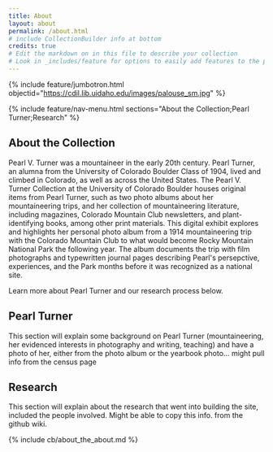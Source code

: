 ```yaml
---
title: About
layout: about
permalink: /about.html
# include CollectionBuilder info at bottom
credits: true
# Edit the markdown on in this file to describe your collection
# Look in _includes/feature for options to easily add features to the page
---
```


{% include feature/jumbotron.html objectid="https://cdil.lib.uidaho.edu/images/palouse_sm.jpg" %}

{% include feature/nav-menu.html sections="About the Collection;Pearl Turner;Research" %}

## About the Collection

Pearl V. Turner was a mountaineer in the early 20th century. Pearl Turner, an alumna from the University of Colorado Boulder Class of 1904, lived and climbed in Colorado, as well as across the United States. The Pearl V. Turner Collection at the University of Colorado Boulder houses original items from Pearl Turner, such as two photo albums about her mountaineering trips, and her collection of mountaineering literature, including magazines, Colorado Mountain Club newsletters, and plant-identifying books, among other print materials. This digital exhibit explores and highlights her personal photo album from a 1914 mountaineering trip with the Colorado Mountain Club to what would become Rocky Mountain National Park the following year. The album documents the trip with film photographs and typewritten journal pages describing Pearl's persepctive, experiences, and the Park months before it was recognized as a national site.

Learn more about Pearl Turner and our research process below. 

## Pearl Turner 
This section will explain some background on Pearl Turner (mountaineering, her evidenced interests in photography and writing, teaching) and have a photo of her, either from the photo album or the yearbook photo... might pull info from the census page 

## Research
This section will explain about the research that went into building the site, included the people involved. Might be able to copy this info. from the github wiki. 

<!-- IMPORTANT!!! DELETE this comment and the include below when you are finished editing this page for your collection. The include below introduces about page features. They will show up on your collection's about page until you delete it.  -->
{% include cb/about_the_about.md %} 
